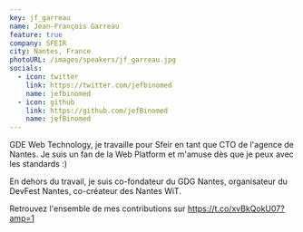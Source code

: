 ```yaml
---
key: jf_garreau
name: Jean-François Garreau
feature: true
company: SFEIR
city: Nantes, France
photoURL: /images/speakers/jf_garreau.jpg
socials:
  - icon: twitter
    link: https://twitter.com/jefbinomed
    name: jefbinomed
  - icon: github
    link: https://github.com/jefBinomed
    name: jefBinomed
---
```


GDE Web Technology, je travaille pour Sfeir en tant que CTO de l'agence de Nantes. Je suis un fan de la Web Platform et m'amuse dès que je peux avec les standards :)

En dehors du travail, je suis co-fondateur du GDG Nantes, organisateur du DevFest Nantes, co-créateur des Nantes WiT.

Retrouvez l'ensemble de mes contributions sur https://t.co/xvBkQokU07?amp=1